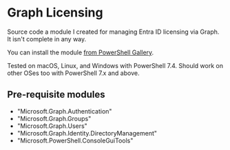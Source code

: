 # Graph Licensing
Source code a module I created for managing Entra ID licensing via Graph. It isn't complete in any way. 

You can install the module [from PowerShell Gallery](https://www.powershellgallery.com/packages/Graph.Licensing/).

Tested on macOS, Linux, and Windows with PowerShell 7.4. Should work on other OSes too with PowerShell 7.x and above. 

## Pre-requisite modules
- "Microsoft.Graph.Authentication"
- "Microsoft.Graph.Groups"
- "Microsoft.Graph.Users"
- "Microsoft.Graph.Identity.DirectoryManagement"
- "Microsoft.PowerShell.ConsoleGuiTools"